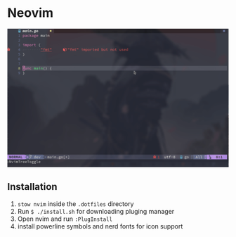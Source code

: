 # Neovim

![nvim](images/nvim.gif)

## Installation
1. `stow nvim` inside the `.dotfiles` directory
2. Run `$ ./install.sh` for downloading pluging manager
3. Open nvim and run `:PlugInstall`
4. install powerline symbols and nerd fonts for icon support
